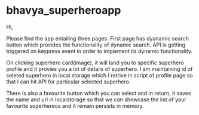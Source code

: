# bhavya_superheroapp

Hi,

Please find the app entailing three pages. First page has dyanamic search button which provides the functionality of dynamic search. API is getting triggered on keypress event in order to implement its dynamic functionality.

On clicking superhero card(image), it will land you to specific superhero profile and it provies you a lot of details of superhero. I am maintaining id of seleted superhero in local storage which I retrive in script of profile page so that I can hit API for particular selected superhero.

There is also a favourite button which you can select and in return, it saves the name and url in localstorage so that we can showcase the list of your favourite superhereos and it remain persists in memory.

